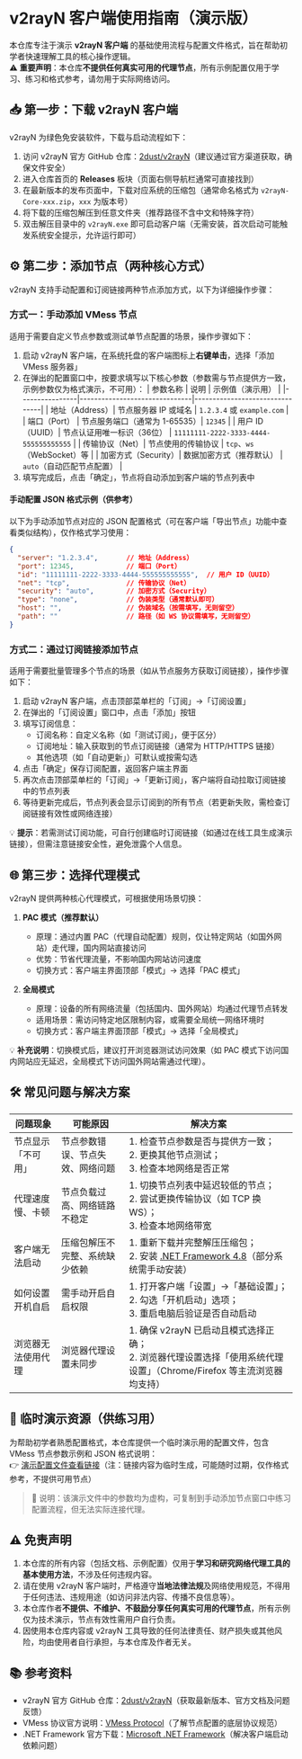 # v2rayN 客户端使用指南（演示版）

本仓库专注于演示 **v2rayN 客户端** 的基础使用流程与配置文件格式，旨在帮助初学者快速理解工具的核心操作逻辑。  
⚠️ **重要声明**：本仓库**不提供任何真实可用的代理节点**，所有示例配置仅用于学习、练习和格式参考，请勿用于实际网络访问。


## 📥 第一步：下载 v2rayN 客户端
v2rayN 为绿色免安装软件，下载与启动流程如下：
1. 访问 v2rayN 官方 GitHub 仓库：[2dust/v2rayN](https://github.com/2dust/v2rayN)（建议通过官方渠道获取，确保文件安全）
2. 进入仓库首页的 **Releases** 板块（页面右侧导航栏通常可直接找到）
3. 在最新版本的发布页面中，下载对应系统的压缩包（通常命名格式为 `v2rayN-Core-xxx.zip`，`xxx` 为版本号）
4. 将下载的压缩包解压到任意文件夹（推荐路径不含中文和特殊字符）
5. 双击解压目录中的 `v2rayN.exe` 即可启动客户端（无需安装，首次启动可能触发系统安全提示，允许运行即可）


## ⚙️ 第二步：添加节点（两种核心方式）
v2rayN 支持手动配置和订阅链接两种节点添加方式，以下为详细操作步骤：

### 方式一：手动添加 VMess 节点
适用于需要自定义节点参数或测试单节点配置的场景，操作步骤如下：
1. 启动 v2rayN 客户端，在系统托盘的客户端图标上**右键单击**，选择「添加 VMess 服务器」
2. 在弹出的配置窗口中，按要求填写以下核心参数（参数需与节点提供方一致，示例参数仅为格式演示，不可用）：
   | 参数名称       | 说明                          | 示例值（演示用）               |
   |----------------|-------------------------------|--------------------------------|
   | 地址（Address）| 节点服务器 IP 或域名          | `1.2.3.4` 或 `example.com`     |
   | 端口（Port）   | 节点服务端口（通常为 1-65535）| `12345`                        |
   | 用户 ID（UUID）| 节点认证用唯一标识（36位）    | `11111111-2222-3333-4444-555555555555` |
   | 传输协议（Net）| 节点使用的传输协议            | `tcp`、`ws`（WebSocket）等     |
   | 加密方式（Security）| 数据加密方式（推荐默认）    | `auto`（自动匹配节点配置）     |
3. 填写完成后，点击「确定」，节点将自动添加到客户端的节点列表中

#### 手动配置 JSON 格式示例（供参考）
以下为手动添加节点对应的 JSON 配置格式（可在客户端「导出节点」功能中查看类似结构），仅作格式学习使用：
```json
{
  "server": "1.2.3.4",       // 地址（Address）
  "port": 12345,             // 端口（Port）
  "id": "11111111-2222-3333-4444-555555555555",  // 用户 ID（UUID）
  "net": "tcp",              // 传输协议（Net）
  "security": "auto",        // 加密方式（Security）
  "type": "none",            // 伪装类型（通常默认即可）
  "host": "",                // 伪装域名（按需填写，无则留空）
  "path": ""                 // 路径（如 WS 协议需填写，无则留空）
}
```


### 方式二：通过订阅链接添加节点
适用于需要批量管理多个节点的场景（如从节点服务方获取订阅链接），操作步骤如下：
1. 启动 v2rayN 客户端，点击顶部菜单栏的「订阅」→「订阅设置」
2. 在弹出的「订阅设置」窗口中，点击「添加」按钮
3. 填写订阅信息：
   - 订阅名称：自定义名称（如「测试订阅」，便于区分）
   - 订阅地址：输入获取到的节点订阅链接（通常为 HTTP/HTTPS 链接）
   - 其他选项（如「自动更新」）可默认或按需勾选
4. 点击「确定」保存订阅配置，返回客户端主界面
5. 再次点击顶部菜单栏的「订阅」→「更新订阅」，客户端将自动拉取订阅链接中的节点列表
6. 等待更新完成后，节点列表会显示订阅到的所有节点（若更新失败，需检查订阅链接有效性或网络连接）

💡 **提示**：若需测试订阅功能，可自行创建临时订阅链接（如通过在线工具生成演示链接），但需注意链接安全性，避免泄露个人信息。


## 🌐 第三步：选择代理模式
v2rayN 提供两种核心代理模式，可根据使用场景切换：
1. **PAC 模式（推荐默认）**  
   - 原理：通过内置 PAC（代理自动配置）规则，仅让特定网站（如国外网站）走代理，国内网站直接访问
   - 优势：节省代理流量，不影响国内网站访问速度
   - 切换方式：客户端主界面顶部「模式」→ 选择「PAC 模式」

2. **全局模式**  
   - 原理：设备的所有网络流量（包括国内、国外网站）均通过代理节点转发
   - 适用场景：需访问特定地区限制内容，或需要全局统一网络环境时
   - 切换方式：客户端主界面顶部「模式」→ 选择「全局模式」

💡 **补充说明**：切换模式后，建议打开浏览器测试访问效果（如 PAC 模式下访问国内网站应无延迟，全局模式下访问国外网站需通过代理）。


## 🛠️ 常见问题与解决方案
| 问题现象                | 可能原因                          | 解决方案                                  |
|-------------------------|-----------------------------------|-------------------------------------------|
| 节点显示「不可用」      | 节点参数错误、节点失效、网络问题  | 1. 检查节点参数是否与提供方一致；<br>2. 更换其他节点测试；<br>3. 检查本地网络是否正常 |
| 代理速度慢、卡顿        | 节点负载过高、网络链路不稳定      | 1. 切换节点列表中延迟较低的节点；<br>2. 尝试更换传输协议（如 TCP 换 WS）；<br>3. 检查本地网络带宽 |
| 客户端无法启动          | 压缩包解压不完整、系统缺少依赖    | 1. 重新下载并完整解压压缩包；<br>2. 安装 [.NET Framework 4.8](https://dotnet.microsoft.com/download/dotnet-framework/net48)（部分系统需手动安装） |
| 如何设置开机自启        | 需手动开启自启权限                | 1. 打开客户端「设置」→「基础设置」；<br>2. 勾选「开机启动」选项；<br>3. 重启电脑后验证是否自动启动 |
| 浏览器无法使用代理      | 浏览器代理设置未同步              | 1. 确保 v2rayN 已启动且模式选择正确；<br>2. 浏览器代理设置选择「使用系统代理设置」（Chrome/Firefox 等主流浏览器均支持） |


## 📝 临时演示资源（供练习用）
为帮助初学者熟悉配置格式，本仓库提供一个临时演示用的配置文件，包含 VMess 节点参数示例和 JSON 格式说明：  
👉 [演示配置文件查看链接](https://paste.to/xxxxxx?1366ca530c8a1dc2#HUrrcnAbdJUAGr4jNgKc2vCAmY5j8d3tgen8MpeaodpT)（注：链接内容为临时生成，可能随时过期，仅作格式参考，不提供可用节点）

> 📌 说明：该演示文件中的参数均为虚构，可复制到手动添加节点窗口中练习配置流程，但无法实际连接代理。


## ⚠️ 免责声明
1. 本仓库的所有内容（包括文档、示例配置）仅用于**学习和研究网络代理工具的基本使用方法**，不涉及任何违规内容。
2. 请在使用 v2rayN 客户端时，严格遵守**当地法律法规**及网络使用规范，不得用于任何违法、违规用途（如访问非法内容、传播不良信息等）。
3. 本仓库作者**不提供、不维护、不鼓励分享任何真实可用的代理节点**，所有示例仅为技术演示，节点有效性需用户自行负责。
4. 因使用本仓库内容或 v2rayN 工具导致的任何法律责任、财产损失或其他风险，均由使用者自行承担，与本仓库及作者无关。


## 📚 参考资料
- v2rayN 官方 GitHub 仓库：[2dust/v2rayN](https://github.com/2dust/v2rayN)（获取最新版本、官方文档及问题反馈）
- VMess 协议官方说明：[VMess Protocol](https://www.v2ray.com/en/configuration/protocols/vmess.html)（了解节点配置的底层协议规范）
- .NET Framework 官方下载：[Microsoft .NET Framework](https://dotnet.microsoft.com/download/dotnet-framework)（解决客户端启动依赖问题）
